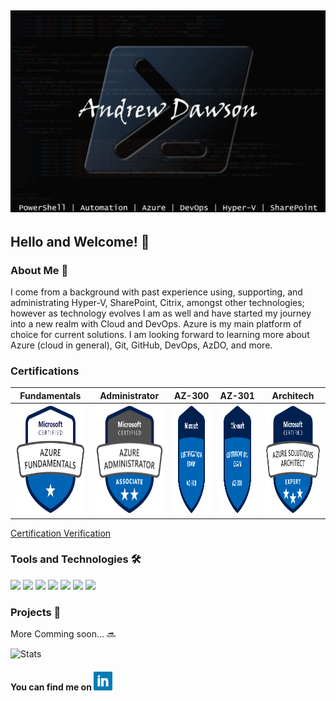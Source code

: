 ## [![Andrew's Header](https://github.com/dawsonar802/dawsonar802/blob/master/Images/header.png)](https://www.linkedin.com/in/andrew-dawson-6b0b1b10/)

## Hello and Welcome! 👋

### About Me 🧑
I come from a background with past experience using, supporting, and administrating Hyper-V, SharePoint, Citrix, amongst other technologies; however as technology evolves I am as well and have started my journey into a new realm with Cloud and DevOps.  Azure is my main platform of choice for current solutions.  I am looking forward to learning more about Azure (cloud in general), Git, GitHub, DevOps, AzDO, and more.   

### Certifications
| Fundamentals | Administrator | AZ-300 | AZ-301 | Architech |
|---|---|---|---|---|
|<img src="https://github.com/dawsonar802/dawsonar802/blob/master/Images/azure-fundamentals-600x600.png" width="175" height="175">|<img src="https://github.com/dawsonar802/dawsonar802/blob/master/Images/azure-administrator-associate.png" width="175" height="175">| <img src="https://github.com/dawsonar802/dawsonar802/blob/master/Images/exam-az300-600x600.png" width="175" height="175">| <img src="https://github.com/dawsonar802/dawsonar802/blob/master/Images/exam-az301-600x600.png" width="175" height="175">| <img src="https://github.com/dawsonar802/dawsonar802/blob/master/Images/azure-solutions-architect-expert-600x600.png" width="175" height="175">|

[Certification Verification](https://www.youracclaim.com/users/andrew-dawson.3293c284/badges)


### Tools and Technologies 🛠

![](https://img.shields.io/badge/Code-PowerShell-blue?logo=PowerShell) ![](https://img.shields.io/badge/Editor-VSCode-blue?logo=visual-studio-code) ![](https://img.shields.io/badge/Collaboration-SharePoint-blue?logo=Microsoft-SharePoint) ![](https://img.shields.io/badge/OS-Windows-blue?logo=Windows&logoColor=blue)
![](https://img.shields.io/badge/VDI-Citrix-blue?logo=Citrix) ![](https://img.shields.io/badge/Cloud-Azure-blue?logo=Microsoft-Azure) ![](https://img.shields.io/badge/DevOps-AzDO-blue?logo=Azure-DevOps)

### Projects 📃
More Comming soon... 🔜


![Stats](https://github-readme-stats.vercel.app/api?username=dawsonar802&show_icons=true&theme=algolia)

#### You can find me on <a href="https://www.linkedin.com/in/andrew-dawson-6b0b1b10/"><img height="30" src="https://github.com/dawsonar802/dawsonar802/blob/master/Images/linkedin.png?raw=true"></a>
